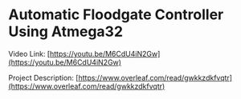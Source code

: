 # Automatic Floodgate Controller Using Atmega32

Video Link: [https://youtu.be/M6CdU4iN2Gw](https://youtu.be/M6CdU4iN2Gw)

Project Description: [https://www.overleaf.com/read/gwkkzdkfvqtr](https://www.overleaf.com/read/gwkkzdkfvqtr)
